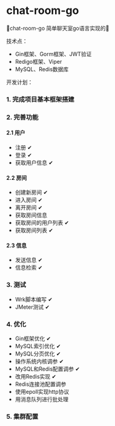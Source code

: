 # chat-room-go
🎨chat-room-go 简单聊天室go语言实现的🌮

技术点：
- Gin框架、Gorm框架、JWT验证
- Redigo框架、Viper
- MySQL、Redis数据库

开发计划：
### 1. 完成项目基本框架搭建
### 2. 完善功能
   
#### 2.1 用户
- 注册 ✔
- 登录 ✔
- 获取用户信息 ✔
#### 2.2 房间
- 创建新房间 ✔
- 进入房间  ✔
- 离开房间   ✔
- 获取房间信息
- 获取房间的用户列表 ✔
- 获取房间列表 ✔

#### 2.3 信息
- 发送信息 ✔
- 信息检索 ✔

### 3. 测试
- Wrk脚本编写 ✔
- JMeter测试 ✔
### 4. 优化
- Gin框架优化 ✔
- MySQL索引优化 ✔
- MySQL分页优化 ✔
- 操作系统内核调参 ✔
- MySQL和Redis配置调参 ✔
- 改用Redis实现 ✔
- Redis连接池配置调参
- 使用epoll实现http协议 
- 用消息队列进行批处理
### 5. 集群配置
